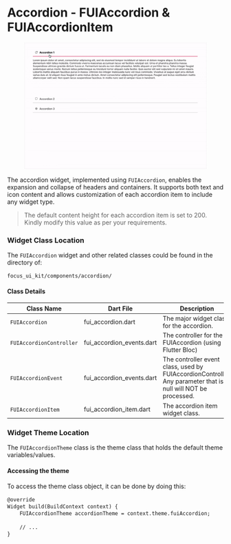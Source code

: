 # Accordion - FUIAccordion & FUIAccordionItem

<figure><img src="../../../../.gitbook/assets/accordion.gif" alt=""><figcaption></figcaption></figure>

The accordion widget, implemented using `FUIAccordion`, enables the expansion and collapse of headers and containers. It supports both text and icon content and allows customization of each accordion item to include any widget type.

> The default content height for each accordion item is set to 200. Kindly modify this value as per your requirements.

### Widget Class Location

The `FUIAccordion` widget and other related classes could be found in the directory of:

```
focus_ui_kit/components/accordion/
```

#### Class Details

| Class Name               | Dart File                   | Description                                                                                                   |
| ------------------------ | --------------------------- | ------------------------------------------------------------------------------------------------------------- |
| `FUIAccordion`           | fui\_accordion.dart         | The major widget class for the accordion.                                                                     |
| `FUIAccordionController` | fui\_accordion\_events.dart | The controller for the FUIAccordion (using Flutter Bloc)                                                      |
| `FUIAccordionEvent`      | fui\_accordion\_events.dart | The controller event class, used by FUIAccordionController. Any parameter that is null will NOT be processed. |
| `FUIAccordionItem`       | fui\_accordion\_item.dart   | The accordion item widget class.                                                                              |

### Widget Theme Location

The `FUIAccordionTheme` class is the theme class that holds the default theme variables/values.

#### Accessing the theme

To access the theme class object, it can be done by doing this:

```
@override
Widget build(BuildContext context) {
    FUIAccordionTheme accordionTheme = context.theme.fuiAccordion;
    
    // ...
}
```
